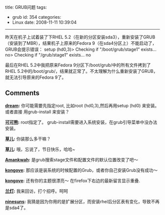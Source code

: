 title: GRUB问题
tags:
  - grub
id: 354
categories:
  - Linux
date: 2008-11-11 10:39:04
---

昨天在机子上试着装了下RHEL 5.2（在新的分区安装sda3），重新安装了GRUB（安装到了MBR），结果机子上原来的Fedora 9（在sda4分区上）不能启动了，GRUB会提示错误：
     setup (hd0,3)> 
     Checking if "/boot/grub/stage1" exists... no> 
     Checking if "/grub/stage1" exists... no

最后在RHEL 5.2中我把原来Fedora 9分区下/boot/grub/中的所有文件拷到了RHEL 5.2中的/boot/grub/，结果就正常了。不太理解为什么重新安装了GRUB，就无法引导原来的Fedora 9了。
## Comments

**[dream](#4605 "2008-11-11 11:48:10"):** 你可能需要先指定root, 比如root (hd0,3),然后再用setup (hd0) 来安装。或者直接 用grub-install 来安装？

**[可可熊](#4606 "2008-11-11 12:16:50"):** root指定了。 grub-install需要进入系统安装，在grub引导菜单中没办法安装。

**[草儿](#4607 "2008-11-11 17:17:54"):** 你装那么多干嘛？

**[草儿](#4608 "2008-11-11 17:18:13"):** 哦，忘说了，节日快乐，哈哈~

**[Amankwah](#4609 "2008-11-11 23:21:12"):** 是grub搜索stage文件和配置文件的默认位置改变了吧～

**[kongove](#4610 "2008-11-12 21:19:17"):** 那应该是装系统的时候配置的Grub，或者你自己安装Grub没有成功～

**[kongove](#4611 "2008-11-12 21:20:25"):** 还有你的主题很漂亮～ 在firefox下右边的最新留言显示重叠.

**[兰灯](#4613 "2008-11-16 16:27:31"):** 我来回访，打个招呼。呵呵

**[ninesuns](#4614 "2008-11-17 13:40:33"):** 我猜是因为你用的是扩展分区，而安装rhel后分区表有变化，导致不再是sda4了。

